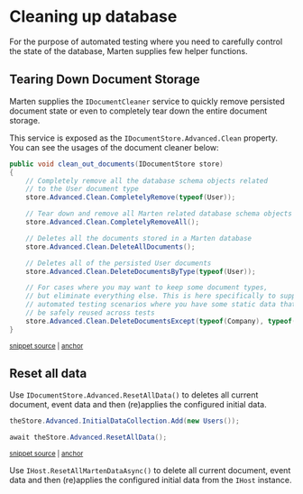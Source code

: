 # Cleaning up database

For the purpose of automated testing where you need to carefully control the state of the database, Marten supplies few helper functions.

## Tearing Down Document Storage

Marten supplies the `IDocumentCleaner` service to quickly remove persisted document state or even to completely tear down the entire document storage.

This service is exposed as the `IDocumentStore.Advanced.Clean` property. You can see the usages of the document cleaner below:

<!-- snippet: sample_clean_out_documents -->
<a id='snippet-sample_clean_out_documents'></a>
```cs
public void clean_out_documents(IDocumentStore store)
{
    // Completely remove all the database schema objects related
    // to the User document type
    store.Advanced.Clean.CompletelyRemove(typeof(User));

    // Tear down and remove all Marten related database schema objects
    store.Advanced.Clean.CompletelyRemoveAll();

    // Deletes all the documents stored in a Marten database
    store.Advanced.Clean.DeleteAllDocuments();

    // Deletes all of the persisted User documents
    store.Advanced.Clean.DeleteDocumentsByType(typeof(User));

    // For cases where you may want to keep some document types,
    // but eliminate everything else. This is here specifically to support
    // automated testing scenarios where you have some static data that can
    // be safely reused across tests
    store.Advanced.Clean.DeleteDocumentsExcept(typeof(Company), typeof(User));
}
```
<sup><a href='https://github.com/JasperFx/marten/blob/master/src/Marten.Testing/Examples/DocumentCleanerExamples.cs#L7-L30' title='Snippet source file'>snippet source</a> | <a href='#snippet-sample_clean_out_documents' title='Start of snippet'>anchor</a></sup>
<!-- endSnippet -->

## Reset all data

Use `IDocumentStore.Advanced.ResetAllData()` to deletes all current document, event data and then (re)applies the configured initial data.

<!-- snippet: sample_reset_all_data -->
<a id='snippet-sample_reset_all_data'></a>
```cs
theStore.Advanced.InitialDataCollection.Add(new Users());

await theStore.Advanced.ResetAllData();
```
<sup><a href='https://github.com/JasperFx/marten/blob/master/src/DocumentDbTests/SessionMechanics/reset_all_data_usage.cs#L45-L49' title='Snippet source file'>snippet source</a> | <a href='#snippet-sample_reset_all_data' title='Start of snippet'>anchor</a></sup>
<!-- endSnippet -->

Use `IHost.ResetAllMartenDataAsync()` to delete all current document, event data and then (re)applies the configured initial data from the `IHost` instance.

<!-- snippet: sample_reset_all_data_ihost -->
<!-- endSnippet -->